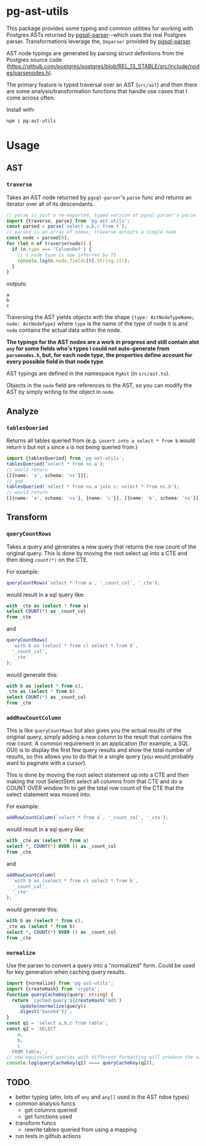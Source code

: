 # pg-ast-utils

This package provides some typing and common utilities for working with Postgres
ASTs returned by [pgsql-parser](https://github.com/pyramation/pgsql-parser)--which uses
the real Postgres parser. Transformations leverage the,
`Deparser` provided by [pgsql-parser](https://github.com/pyramation/pgsql-parser).

AST node typings are generated by parsing struct definitions from the Postgres source code
(https://github.com/postgres/postgres/blob/REL_13_STABLE/src/include/nodes/parsenodes.h).

The primary feature is typed traversal over an AST (`src/ast`) and then there are some
analysis/transformation functions that handle use cases that I come across often.

Install with:

```sh
npm i pg-ast-utils
```

# Usage

## AST

### `traverse`

Takes an AST node returned by `pgsql-parser`'s `parse` func and returns an iterator over
all of its descendants.

```ts
// parse is just a re-exported, typed version of pgsql-parser's parse
import {traverse, parse} from 'pg-ast-utils';
const parsed = parse(`select a,b,c from t`);
// parsed is an array of nodes, traverse accepts a single node
const node = parsed[0];
for (let n of traverse(node)) {
  if (n.type === 'ColumnRef') {
    // n.node type is now inferred by TS
    console.log(n.node.fields[0].String.str);
  }
}
```

outputs:

```
a
b
c
```

Traversing the AST yields objects with the shape
`{type: AstNodeTypeName; node: AstNodeType}`
where `type` is the name of the type of node it is and `node` contains the actual data
within the node.

**The typings for the AST nodes are a work in progress and still contain
alot `any` for some fields who's types i could not auto-generate from `parsenodes.h`,
but, for each node type, the properties define account for every possible field in that node type**.

AST typings are defined in the namespace `PgAst` (in `src/ast.ts`).

Objects in the `node` field are references to the AST, so you can modify the AST
by simply writing to the object in `node`.

## Analyze

### `tablesQueried`

Returns all tables queried from (e.g. `insert into a select * from b` would return `b`
but not `a` since `a` is not being queried from.)

```ts
import {tablesQueried} from 'pg-ast-utils';
tablesQueried('select * from ns.a');
// would return
[[{name: 'a', schema: 'ns'}]];
// and
tablesQueried('select * from ns.a join c; select * from ns.b');
// would return
[[{name: 'a', schema: 'ns'}, {name: 'c'}], [{name: 'b', schema: 'ns'}]];
```

## Transform

### `queryCountRows`

Takes a query and generates a new query that returns the row count of the original query.
This is done by moving the root select up into a CTE and then doing `count(*)` on the CTE.

For example:

```ts
queryCountRows(`select * from a`, '_count_col', '_cte');
```

would result in a sql query like:

```sql
with _cte as (select * from a)
select COUNT(*) as _count_col
from _cte
```

and

```ts
queryCountRows(
  `with b as (select * from c) select * from b`,
  '_count_col',
  '_cte'
);
```

would generate this:

```sql
with b as (select * from c),
_cte as (select * from b)
select COUNT(*) as _count_col
from _cte
```

### `addRowCountColumn`

This is like `queryCountRows` but also gives you the actual results of the original query,
simply adding a new column to the result that contains the row count. A common requirement
in an application (for example, a SQL GUI) is to display the first few query results and
show the total number of results, so this allows you to do that in a single query (you would
probably want to paginate with a cursor).

This is done by moving the root select statement up into a CTE and then making
the root SelectStmt select all columns from that CTE and do a COUNT OVER window fn to get the total row count of the CTE that the select statement was moved into.

For example:

```ts
addRowCountColumn(`select * from a`, '_count_col', '_cte');
```

would result in a sql query like:

```sql
with _cte as (select * from a)
select *, COUNT(*) OVER () as _count_col
from _cte
```

and

```ts
addRowCountColumn(
  `with b as (select * from c) select * from b`,
  '_count_col',
  '_cte'
);
```

would generate this:

```sql
with b as (select * from c),
_cte as (select * from b)
select *, COUNT(*) OVER () as _count_col
from _cte
```

### `normalize`

Use the parser to convert a query into a "normalized" form. Could be used for key
generation when caching query results.

```ts
import {normalize} from 'pg-ast-utils';
import {createHash} from 'crypto';
function queryCacheKey(query: string) {
  return `cached-query:${createHash('md5')
    .update(normalize(query))
    .digest('base64')}`;
}
const q1 = 'select a,b,c from table';
const q2 = `SELECT
    a,
    b,
    c
  FROM table;`;
// now equivalent queries with different formatting will produce the same cache key
console.log(queryCacheKey(q1) ==== queryCacheKey(q2));
```

## TODO

- better typing (atm, lots of `any` and `any[]` used in the AST ndoe types)
- common analysis funcs
  - get columns queried
  - get functions used
- transform funcs
  - rewrite tables queried from using a mapping
- run tests in github actions
